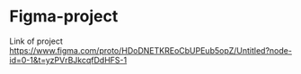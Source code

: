 # Figma-project
Link of project https://www.figma.com/proto/HDoDNETKREoCbUPEub5opZ/Untitled?node-id=0-1&t=yzPVrBJkcqfDdHFS-1
